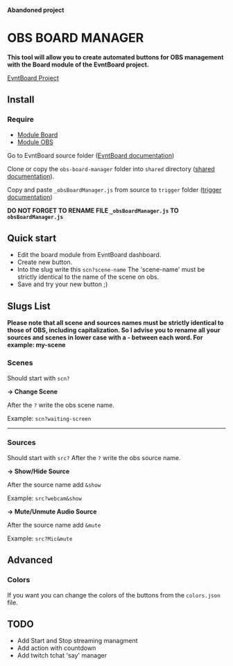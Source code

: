 **Abandoned project**

# OBS BOARD MANAGER

**This tool will allow you to create automated buttons for OBS management with the Board module of the EvntBoard project.**

[EvntBoard Project](https://github.com/EvntBoard)

## Install

### Require

- [Module Board](https://github.com/EvntBoard/module-board)
- [Module OBS](https://github.com/EvntBoard/module-obs)

Go to EvntBoard source folder ([EvntBoard documentation](https://www.evntboard.io/docs/))

Clone or copy the `obs-board-manager` folder into `shared` directory ([shared documentation](https://www.evntboard.io/docs/getting-started/advanced/shared)).

Copy and paste `_obsBoardManager.js` from source to `trigger` folder ([trigger documentation](https://www.evntboard.io/docs/getting-started/advanced/trigger))

**DO NOT FORGET TO RENAME FILE `_obsBoardManager.js` TO `obsBoardManager.js`**

## Quick start

- Edit the board module from EvntBoard dashboard.
- Create new button.
- Into the slug write this `scn?scene-name` The 'scene-name' must be strictly identical to the name of the scene on obs.
- Save and try your new button ;)

## Slugs List

**Please note that all scene and sources names must be strictly identical to those of OBS, including capitalization. So I advise you to rename all your sources and scenes in lower case with a - between each word. For example: my-scene**

### Scenes

Should start with `scn?`

**-> Change Scene**

After the `?` write the obs scene name.

Example:
`scn?waiting-screen`

---

### Sources

Should start with `src?`
After the `?` write the obs source name.

**-> Show/Hide Source**

After the source name add `&show`

Example:
`src?webcam&show`

**-> Mute/Unmute Audio Source**

After the source name add `&mute`

Example:
`src?Mic&mute`

## Advanced

### Colors

If you want you can change the colors of the buttons from the `colors.json` file.

## TODO

- Add Start and Stop streaming managment
- Add action with countdown
- Add twitch tchat 'say' manager
